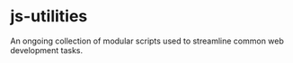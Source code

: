 # js-utilities
An ongoing collection of modular scripts used to streamline common web development tasks.

